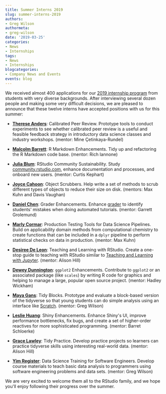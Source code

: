 ```yaml
---
title: Summer Interns 2019
slug: summer-interns-2019
authors:
- Greg Wilson
authormeta:
- greg-wilson
date: '2019-03-25'
categories:
- News
- Internships
tags:
- News
- Internships
blogcategories:
- Company News and Events
events: blog
---
```



We received almost 400 applications for our [2019 internship program](https://www.rstudio.com/blog/2019-01-18-summer-internships-2019/) from students with very diverse backgrounds.  After interviewing several dozen people and making some very difficult decisions, we are pleased to announce that these twelve interns have accepted positions with us for this summer:

-   **[Therese Anders](https://github.com/thereseanders)**: Calibrated Peer Review. Prototype tools to conduct experiments to see whether calibrated peer review is a useful and feasible feedback strategy in introductory data science classes and industry workshops. (mentor: Mine Çetinkaya-Rundel)

-   **[Malcolm Barrett](https://github.com/malcolmbarrett)**: R Markdown Enhancements. Tidy up and refactoring the R Markdown code base. (mentor: Rich Iannone)

-   **[Julia Blum](https://community.rstudio.com/u/jcblum)**: RStudio Community Sustainability. Study [community.rstudio.com](https://community.rstudio.com), enhance documentation and processes, and onboard new users. (mentor: Curtis Kephart)

-   **[Joyce Cahoon](https://github.com/jyuu)**: Object Scrubbers. Help write a set of methods to scrub different types of objects to reduce their size on disk. (mentors: Max Kuhn and Davis Vaughan)

-   **[Daniel Chen](https://github.com/chendaniely)**: Grader Enhancements.  Enhance [grader](https://github.com/rstudio-education/grader) to identify students' mistakes when doing automated tutorials. (mentor: Garrett Grolemund)

-   **[Marly Cormar](https://github.com/marlycormar)**: Production Testing Tools for Data Science Pipelines.  Build on applicability domain methods from computational chemistry to create functions that can be included in a `dplyr` pipeline to perform statistical checks on data in production. (mentor: Max Kuhn)

-   **[Desiree De Leon](https://github.com/dcossyleon)**: Teaching and Learning with RStudio. Create a one-stop guide to teaching with RStudio similar to [Teaching and Learning with Jupyter](https://jupyter4edu.github.io/jupyter-edu-book/). (mentor: Alison Hill)

-   **[Dewey Dunnington](https://github.com/paleolimbot)**: `ggplot2` Enhancements. Contribute to `ggplot2` or an associated package (like `scales`) by writing R code for graphics and helping to manage a large, popular open source project. (mentor: Hadley Wickham)

-   **[Maya Gans](https://github.com/MayaGans)**: Tidy Blocks. Prototype and evaluate a block-based version of the tidyverse so that young students can do simple analysis using an interface like [Scratch](https://scratch.mit.edu/). (mentor: Greg Wilson)

-   **[Leslie Huang](https://github.com/leslie-huang)**: Shiny Enhancements. Enhance Shiny's UI, improve performance bottlenecks, fix bugs, and create a set of higher-order reactives for more sophisticated programming. (mentor: Barret Schloerke)

-   **[Grace Lawley](https://github.com/gracelawley)**: Tidy Practice. Develop practice projects so learners can practice tidyverse skills using interesting real-world data. (mentor: Alison Hill)

-   **[Yim Register](https://github.com/YimRegister)**: Data Science Training for Software Engineers. Develop course materials to teach basic data analysis to programmers using software engineering problems and data sets. (mentor: Greg Wilson)

We are very excited to welcome them all to the RStudio family, and we hope you'll enjoy following their progress over the summer.

